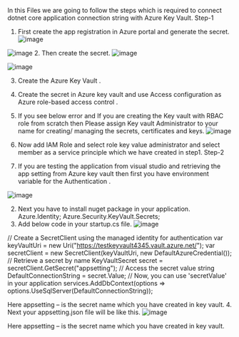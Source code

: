 In this Files we are going to follow the steps which is required to connect dotnet core application connection string with Azure Key Vault.
Step-1 
1.	First create the app registration in Azure portal and generate the secret.
   ![image](https://github.com/shubhamagrawal17/Tutorial/assets/24695227/9269bb60-ae0e-44db-937a-308136795eb0)

   ![image](https://github.com/shubhamagrawal17/Tutorial/assets/24695227/b5dafad2-bf5f-424f-a13c-2ce0ae8dd1a8)
   2. Then create the secret.
   ![image](https://github.com/shubhamagrawal17/Tutorial/assets/24695227/60a097d4-4286-49d4-80fc-5c7be60273b9)

   ![image](https://github.com/shubhamagrawal17/Tutorial/assets/24695227/780bb1dd-3e74-44a2-866e-92bf5a05ff74)




3.	Create the Azure Key Vault .
4.	Create the secret in Azure key vault and use Access configuration as Azure role-based access control .
5.	If you see below error and If you are creating the Key vault with RBAC role from scratch then Please assign Key vault Administrator to your name for creating/ managing the secrets, certificates and keys.
   ![image](https://github.com/shubhamagrawal17/Tutorial/assets/24695227/6f87fd76-dbc8-4b05-b049-13beb9cf6128)

6.	Now add IAM Role and select role key value administrator and select member as a service principle which we have created in step1.
Step-2
1.	If you are testing the application from visual studio and retrieving the app setting from Azure key vault then first you have environment variable for the Authentication .
 
![image](https://github.com/shubhamagrawal17/Tutorial/assets/24695227/779b1588-05bb-4b78-97d7-792b4ef2bac1)

2.	Next you have to install nuget package in your application.
Azure.Identity;
Azure.Security.KeyVault.Secrets;
3.	Add below code in your startup.cs file.
![image](https://github.com/shubhamagrawal17/Tutorial/assets/24695227/df0de739-2eec-4d42-a76e-a6dfa28692f3)

 

// Create a SecretClient using the managed identity for authentication
            var keyVaultUri = new Uri("https://testkeyvault4345.vault.azure.net/");
            var secretClient = new SecretClient(keyVaultUri, new DefaultAzureCredential());
  // Retrieve a secret by name
   KeyVaultSecret secret = secretClient.GetSecret("appsetting");
  // Access the secret value
   string DefaultConnectionString = secret.Value;
  // Now, you can use 'secretValue' in your application
services.AddDbContext<AppDbContext>(options => options.UseSqlServer(DefaultConnectionString));

Here appsetting – is the secret name which you have created in key vault.
4.	Next your appsetting.json file will be like this.
 ![image](https://github.com/shubhamagrawal17/Tutorial/assets/24695227/eaa67a3e-67f2-4acd-80b2-f414d0b1e4ff)

Here appsetting – is the secret name which you have created in key vault.


